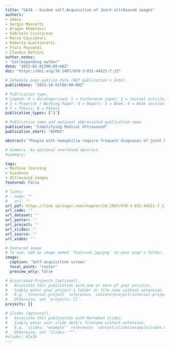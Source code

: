 ```yaml
---
title: "GAJA - Guided self-Acquisition of Joint ultrAsound images"
authors:
- admin
- Sergio Mascetti
- Dragan Ahmetovic
- Gabriele Civitarese
- Marco Cacciatori
- Roberta Gualtierotti
- Flora Peyvandi
- Claudio Bettini
author_notes:
- "Corresponding author"
date: "2023-02-01T00:00:00Z"
doi: "https://doi.org/10.1007/978-3-031-44521-7_13"

# Schedule page publish date (NOT publication's date).
publishDate: "2023-10-01T00:00:00Z"

# Publication type.
# Legend: 0 = Uncategorized; 1 = Conference paper; 2 = Journal article;
# 3 = Preprint / Working Paper; 4 = Report; 5 = Book; 6 = Book section;
# 7 = Thesis; 8 = Patent
publication_types: ["1"]

# Publication name and optional abbreviated publication name.
publication: "Simplifying Medical Ultrasound"
publication_short: "ASMUS"

abstract: "People with hemophilia require frequent diagnoses of joint bleeding. This is currently achieved with visits to specialized centers. One possibility is to have a point-of-care acquisition of the ultrasound joint image by the patients themselves, followed by a remote evaluation by the practitioner. However, the acquisition of US images is operator-dependent, so it is unclear to what extent patients can acquire images that are suitable for remote diagnosis. In this paper, we present GAJA (Guided Acquisition of Joint ultrAsound), an application designed to guide the patient in collecting US images of their own joints, which are then transmitted to a medical practitioner. GAJA uses a collaborative interaction approach, in which an expert practitioner collects a reference US image of a specific scan during an in-person clinical visit. Anatomical markers for the target joint are automatically extracted and then used as a reference to guide the patient in properly positioning the US probe."

# Summary. An optional shortened abstract.
#summary: 

tags:
- Machine learning
- Guidance
- Ultrasound images
featured: False

# links:
# - name: ""
#   url: ""
url_pdf: https://link.springer.com/chapter/10.1007/978-3-031-44521-7_13
url_code: ''
url_dataset: ''
url_poster: ''
url_project: ''
url_slides: ''
url_source: ''
url_video: ''

# Featured image
# To use, add an image named `featured.jpg/png` to your page's folder. 
image:
  caption: 'Self-acquisition screen'
  focal_point: "center"
  preview_only: false

# Associated Projects (optional).
#   Associate this publication with one or more of your projects.
#   Simply enter your project's folder or file name without extension.
#   E.g. `internal-project` references `content/project/internal-project/index.md`.
#   Otherwise, set `projects: []`.
projects: []

# Slides (optional).
#   Associate this publication with Markdown slides.
#   Simply enter your slide deck's filename without extension.
#   E.g. `slides: "example"` references `content/slides/example/index.md`.
#   Otherwise, set `slides: ""`.
#slides: AIxIA
---
```

